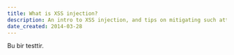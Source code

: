 ```yaml
---
title: What is XSS injection?
description: An intro to XSS injection, and tips on mitigating such attacks.
date_created: 2014-03-28
---
```

Bu bir testtir.
